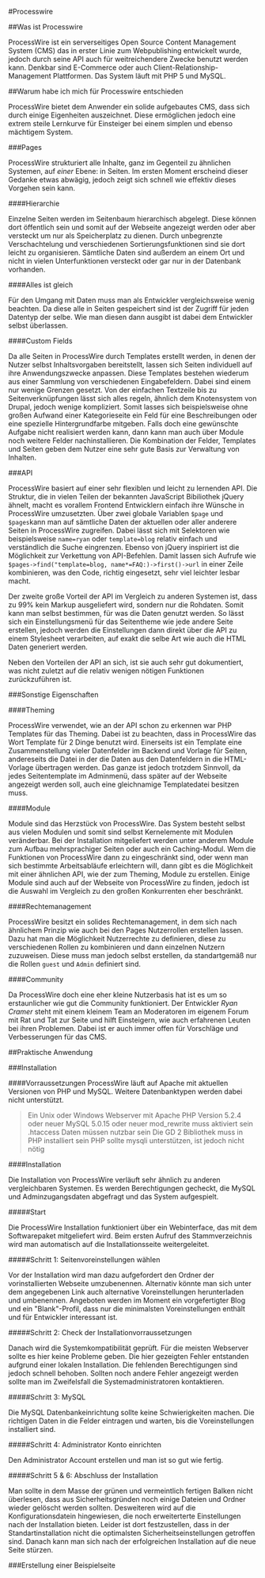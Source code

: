 #Processwire

##Was ist Processwire

ProcessWire ist ein serverseitiges Open Source Content Management System (CMS) das in erster Linie zum Webpublishing entwickelt wurde, jedoch durch seine API auch für weitreichendere Zwecke benutzt werden kann. Denkbar sind E-Commerce oder auch Client-Relationship-Management Plattformen. Das System läuft mit PHP 5 und MySQL.

##Warum habe ich mich für Processwire entschieden

ProcessWire bietet dem Anwender ein solide aufgebautes CMS, dass sich durch einige Eigenheiten auszeichnet. Diese ermöglichen jedoch eine extrem steile Lernkurve für Einsteiger bei einem simplen und ebenso mächtigem System.

###Pages

ProcessWire strukturiert alle Inhalte, ganz im Gegenteil zu ähnlichen Systemen, auf *einer* Ebene: in Seiten. Im ersten Moment erscheind dieser Gedanke etwas abwägig, jedoch zeigt sich schnell wie effektiv dieses Vorgehen sein kann.

####Hierarchie

Einzelne Seiten werden im Seitenbaum hierarchisch abgelegt. Diese können dort öffentlich sein und somit auf der Webseite angezeigt werden oder aber versteckt um nur als Speicherplatz zu dienen. Durch unbegrenzte Verschachtelung und verschiedenen Sortierungsfunktionen sind sie dort leicht zu organisieren. Sämtliche Daten sind außerdem an einem Ort und nicht in vielen Unterfunktionen versteckt oder gar nur in der Datenbank vorhanden.

####Alles ist gleich

Für den Umgang mit Daten muss man als Entwickler vergleichsweise wenig beachten. Da diese alle in Seiten gespeichert sind ist der Zugriff für jeden Datentyp der selbe. Wie man diesen dann ausgibt ist dabei dem Entwickler selbst überlassen.

####Custom Fields

Da alle Seiten in ProcessWire durch Templates erstellt werden, in denen der Nutzer selbst Inhaltsvorgaben bereitstellt, lassen sich Seiten individuell auf ihre Anwendungszwecke anpassen. Diese Templates bestehen wiederum aus einer Sammlung von verschiedenen Eingabefeldern. Dabei sind einem nur wenige Grenzen gesetzt. Von der einfachen Textzeile bis zu Seitenverknüpfungen lässt sich alles regeln, ähnlich dem Knotensystem von Drupal, jedoch wenige kompliziert. Somit lasses sich beispielsweise ohne großen Aufwand einer Kategorieseite ein Feld für eine Beschreibungen oder eine spezielle Hintergrundfarbe mitgeben. Falls doch eine gewünschte Aufgabe nicht realisiert werden kann, dann kann man auch über Module noch weitere Felder nachinstallieren. Die Kombination der Felder, Templates und Seiten geben dem Nutzer eine sehr gute Basis zur Verwaltung von Inhalten.

###API

ProcessWire basiert auf einer sehr flexiblen und leicht zu lernenden API. Die Struktur, die in vielen Teilen der bekannten JavaScript Bibiliothek jQuery ähnelt, macht es vorallem Frontend Entwicklern einfach ihre Wünsche in ProcessWire umzusetzten. Über zwei globale Variablen `$page` und `$pages`kann man auf sämtliche Daten der aktuellen oder aller anderere Seiten in ProcessWire zugreifen. Dabei lässt sich mit Selektoren wie beispielsweise `name=ryan` oder `template=blog` relativ einfach und verständlich die Suche eingrenzen. Ebenso von jQuery inspiriert ist die Möglichkeit zur Verkettung von API-Befehlen. Damit lassen sich Aufrufe wie `$pages->find("template=blog, name*=FAQ:)->first()->url` in einer Zeile kombinieren, was den Code, richtig eingesetzt, sehr viel leichter lesbar macht.

Der zweite große Vorteil der API im Vergleich zu anderen Systemen ist, dass zu 99% kein Markup ausgeliefert wird, sondern nur die Rohdaten. Somit kann man selbst bestimmen, für was die Daten genutzt werden. So lässt sich ein Einstellungsmenü für das Seitentheme wie jede andere Seite erstellen, jedoch werden die Einstellungen dann direkt über die API zu einem Stylesheet verarbeiten, auf exakt die selbe Art wie auch die HTML Daten generiert werden.

Neben den Vorteilen der API an sich, ist sie auch sehr gut dokumentiert, was nicht zuletzt auf die relativ wenigen nötigen Funktionen zurückzuführen ist.

###Sonstige Eigenschaften

####Theming

ProcessWire verwendet, wie an der API schon zu erkennen war PHP Templates für das Theming. Dabei ist zu beachten, dass in ProcessWire das Wort Template für 2 Dinge benutzt wird. Einerseits ist ein Template eine Zusammenstellung vieler Datenfelder im Backend und Vorlage für Seiten, andereseits die Datei in der die Daten aus den Datenfeldern in die HTML-Vorlage übertragen werden. Das ganze ist jedoch trotzdem Sinnvoll, da jedes Seitentemplate im Adminmenü, dass später auf der Webseite angezeigt werden soll, auch eine gleichnamige Templatedatei besitzen muss.

####Module

Module sind das Herzstück von ProcessWire. Das System besteht selbst aus vielen Modulen und somit sind selbst Kernelemente mit Modulen veränderbar. Bei der Installation mitgeliefert werden unter anderem Module zum Aufbau mehrsprachiger Seiten oder auch ein Caching-Modul. Wem die Funktionen von ProcessWire dann zu eingeschränkt sind, oder wenn man sich bestimmte Arbeitsabläufe erleichtern will, dann gibt es die Möglichkeit mit einer ähnlichen API, wie der zum Theming, Module zu erstellen. Einige Module sind auch auf der Webseite von ProcessWire zu finden, jedoch ist die Auswahl im Vergleich zu den großen Konkurrenten eher beschränkt.

####Rechtemanagement

ProcessWire besitzt ein solides Rechtemanagement, in dem sich nach ähnlichem Prinzip wie auch bei den Pages Nutzerrollen erstellen lassen. Dazu hat man die Möglichkeit Nutzerrechte zu definieren, diese zu verschiedenen Rollen zu kombinieren und dann einzelnen Nutzern zuzuweisen. Diese muss man jedoch selbst erstellen, da standartgemäß nur die Rollen `guest` und `Admin` definiert sind.

####Community

Da ProcessWire doch eine eher kleine Nutzerbasis hat ist es um so erstaunlicher wie gut die Community funktioniert. Der Entwickler *Ryan Cramer* steht mit einem kleinem Team an Moderatoren im eigenem Forum mit Rat und Tat zur Seite und hilft Einsteigern, wie auch erfahrenen Leuten bei ihren Problemen. Dabei ist er auch immer offen für Vorschläge und Verbesserungen für das CMS.

##Praktische Anwendung

###Installation

####Vorraussetzungen
ProcessWire läuft auf Apache mit aktuellen Versionen von PHP und MySQL. Weitere Datenbanktypen werden dabei nicht unterstützt.

> Ein Unix oder Windows Webserver mit Apache
> PHP Version 5.2.4 oder neuer
> MySQL 5.0.15 oder neuer
> mod_rewrite muss aktiviert sein
> .htaccess Daten müssen nutzbar sein
> Die GD 2 Bibliothek muss in PHP installiert sein
> PHP sollte mysqli unterstützen, ist jedoch nicht nötig

####Installation

Die Installation von ProcessWire verläuft sehr ähnlich zu anderen vergleichbaren Systemen. Es werden Berechtigungen gecheckt, die MySQL und Adminzugangsdaten abgefragt und das System aufgespielt.

#####Start

Die ProcessWire Installation funktioniert über ein Webinterface, das mit dem Softwarepaket mitgeliefert wird. Beim ersten Aufruf des Stammverzeichnis wird man automatisch auf die Installationsseite weitergeleitet.

#####Schritt 1: Seitenvoreinstellungen wählen

Vor der Installation wird man dazu aufgefordert den Ordner der vorinstallierten Webseite umzubenennen. Alternativ könnte man sich unter dem angegebenen Link auch alternative Voreinstellungen herunterladen und umbenennen. Angeboten werden im Moment ein vorgefertigter Blog und ein "Blank"-Profil, dass nur die minimalsten Voreinstellungen enthält und für Entwickler interessant ist.

#####Schritt 2: Check der Installationvorraussetzungen

Danach wird die Systemkompatibilität geprüft. Für die meisten Webserver sollte es hier keine Probleme geben. Die hier gezeigten Fehler entstanden aufgrund einer lokalen Installation. Die fehlenden Berechtigungen sind jedoch schnell behoben. Sollten noch andere Fehler angezeigt werden sollte man im Zweifelsfall die Systemadministratoren kontaktieren.

#####Schritt 3: MySQL

Die MySQL Datenbankeinrichtung sollte keine Schwierigkeiten machen. Die richtigen Daten in die Felder eintragen und warten, bis die Voreinstellungen installiert sind.

#####Schritt 4: Administrator Konto einrichten

Den Administrator Account erstellen und man ist so gut wie fertig.

#####Schritt 5 & 6: Abschluss der Installation

Man sollte in dem Masse der grünen und vermeintlich fertigen Balken nicht überlesen, dass aus Sicherheitsgründen noch einige Dateien und Ordner wieder gelöscht werden sollten. Desweiteren wird auf die Konfigurationsdatein hingewiesen, die noch erweiterterte Einstellungen nach der Installation bieten. Leider ist dort festzustellen, dass in der Standartinstallation nicht die optimalsten Sicherheitseinstellungen getroffen sind. Danach kann man sich nach der erfolgreichen Installation auf die neue Seite stürzen.

###Erstellung einer Beispielseite